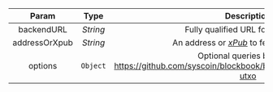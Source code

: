 |     Param     |   Type   |                         Description                          | Required |
| :-----------: | :------: | :----------------------------------------------------------: | :------: |
|  backendURL   | *String* |              Fully qualified URL for blockbook               |   yes    |
| addressOrXpub | *String* | An address or [*xPub*](types/#xpub) to fetch UTXO's for |   yes    |
|    options    | `Object` | Optional queries based on https://github.com/syscoin/blockbook/blob/master/docs/api.md#get-utxo |          |
